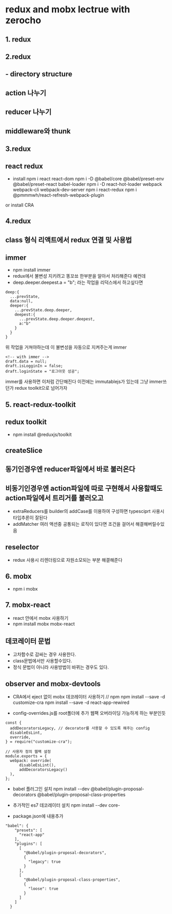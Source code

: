 # redux and mobx lectrue with zerocho

## 1. redux

## 2.redux

## - directory structure

## action 나누기

## reducer 나누기

## middleware와 thunk

## 3.redux

## react redux

- install
  npm i react react-dom
  npm i -D @babel/core @babel/preset-env @babel/preset-react babel-loader
  npm i -D react-hot-loader webpack webpack-cli webpack-dev-server
  npm i react-redux
  npm i @pmmmwh/react-refresh-webpack-plugin

or install CRA

## 4.redux

## class 형식 리액트에서 redux 연결 및 사용법

## immer

- npm install immer
- redux에서 불변성 지키려고 똥꼬쑈 한부분을 알아서 처리해준다
  예컨데
- deep.deeper.deepest.a = "b"; 라는 작업을 리덕스에서 하고싶다면

```
deep:{
  ...prevState,
  data:null,
  deeper:{
    ...prevState.deep.deeper,
    deepest:{
      ...prevState.deep.deeper.deepest,
      a:"b"
    }
  }
}
```

위 작업을 거쳐야하는데 이 불변성을 자동으로 지켜주는게 immer

```
<!-- with immer -->
draft.data = null;
draft.isLogginIn = false;
draft.loginState = "로그아웃 성공";
```

immer를 사용하면 이처럼 간단해진다
이전에는 immutablejs가 있는데 그냥 immer쓰던가 redux toolkit으로 넘어가자

## 5. react-redux-toolkit

## redux toolkit

- npm install @reduxjs/toolkit

## createSlice

## 동기인경우엔 reducer파일에서 바로 불러온다

## 비동기인경우엔 action파일에 따로 구현해서 사용할때도 action파일에서 트리거를 불러오고

- extraReducers를 builder의 addCase를 이용하여 구성하면 typesciprt 사용시 타입추론이 잘된다
- addMatcher
  여러 액션중 공통되는 로직이 있다면 조건을 걸어서 해결해버릴수있음

## reselector

- redux 사용시 리렌더링으로 자원소모되는 부분 해결해준다

## 6. mobx

- npm i mobx

## 7. mobx-react

- react 안에서 mobx 사용하기
- npm install mobx mobx-react

## 데코레이터 문법

- 고차함수로 감싸는 경우 사용한다.
- class문법에서만 사용할수있다.
- 정식 문법이 아니라 사용방법이 바뀌는 경우도 있다.

## observer and mobx-devtools

- CRA에서 eject 없이 mobx 데코레이터 사용하기
  // npm
  npm install --save -d customize-cra
  npm install --save -d react-app-rewired

- config-overrides.js를 root폴더에 추가 웹팩 오버라이딩 가능하게 하는 부분인듯

```
const {
  addDecoratorsLegacy, // decorator를 사용할 수 있도록 해주는 config
  disableEsLint,
  override,
} = require("customize-cra");

// 사용자 정의 웹팩 설정
module.exports = {
  webpack: override(
      disableEsLint(),
      addDecoratorsLegacy()
  ),
};
```

- babel 플러그인 설치
  npm install --dev @babel/plugin-proposal-decorators @babel/plugin-proposal-class-properties

- 추가적인 es7 데코레이터 설치
  npm install --dev core-
- package.json에 내용추가

```
"babel": {
    "presets": [
      "react-app"
    ],
    "plugins": [
      [
        "@babel/plugin-proposal-decorators",
        {
          "legacy": true
        }
      ],
      [
        "@babel/plugin-proposal-class-properties",
        {
          "loose": true
        }
      ]
    ]
  }
```
